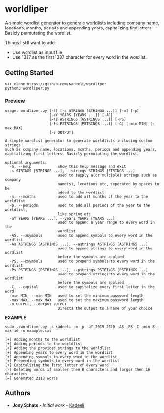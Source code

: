 # worldliper

A simple wordlist generator to generate worldlists including company name, locations, months, periods and appending years, capitalizing first letters. Basicly permutating the wordlist.

Things I still want to add:
- Use wordlist as input file
- Use 1337 as the first 1337 character for every word in the wordlist.

## Getting Started
```
Git clone https://github.com/Kadeeli/wordliper
python3 wordliper.py
```

### Preview
```
usage: wordliper.py [-h] [-s STRINGS [STRINGS ...]] [-m] [-p]
                    [-aY YEARS [YEARS ...]] [-AS]
                    [-As ASTRINGS [ASTRINGS ...]] [-PS]
                    [-Ps PSTRINGS [PSTRINGS ...]] [-C] [-min MIN] [-max MAX]
                    [-o OUTPUT]

A simple wordlist generator to generate worldlists including custom strings
such as company name, locations, months, periods and appending years,
capitalizing first letters. Basicly permutating the wordlist.

optional arguments:
  -h, --help            show this help message and exit
  -s STRINGS [STRINGS ...], --strings STRINGS [STRINGS ...]
                        used to supply a(or multiple) strings such as company
                        name(s), locations etc, seperated by spaces to be
                        added to the wordlist
  -m, --months          used to add all months of the year to the worldlist
  -p, --periods         used to add all periods of the year to the worldlist,
                        like spring etc
  -aY YEARS [YEARS ...], --years YEARS [YEARS ...]
                        used to append a year range to every word in the
                        wordlist
  -AS, --asymbols       used to append symbols to every word in the wordlist
  -As ASTRINGS [ASTRINGS ...], --astrings ASTRINGS [ASTRINGS ...]
                        used to append strings to every word in the wordlist
                        before the symbols are applied
  -PS, --psymbols       used to prepend symbols to every word in the wordlist
  -Ps PSTRINGS [PSTRINGS ...], --pstrings PSTRINGS [PSTRINGS ...]
                        used to prepend strings to every word in the wordlist
                        before the symbols are applied
  -C, --capital         used to capitalize every first letter in the word
  -min MIN, --min MIN   used to set the minimum password length
  -max MAX, --max MAX   used to set the maximum password length
  -o OUTPUT, --output OUTPUT
                        Directs the output to a name of your choice
```

**EXAMPLE**
```
sudo ./wordliper.py -s kadeeli -m -p -aY 2019 2020 -AS -PS -C -min 8 -max 16 -o example.txt

[+] Adding months to the worldlist
[+] Adding periods to the worldlist
[+] Adding the provided strings to the worldlist
[+] Appending years to every word in the wordlist
[+] Appending symbols to every word in the wordlist
[+] Prepending symbols to every word in the wordlist
[+] Capitalizing the first letter of every word
[-] Deleting words if smaller then 8 characters and larger then 16 characters
[=] Generated 2118 words

```

## Authors

* **Jony Schats** - *Initial work* - [Kadeeli](https://github.com/Kadeeli)



